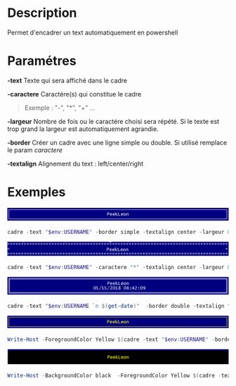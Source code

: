 # Description

Permet d'encadrer un text automatiquement  en powershell

# Paramétres

**-text** Texte qui sera affiché dans le cadre

**-caractere** Caractére(s) qui constitue le cadre
>Exemple : "-", "*", "+" ...

**-largeur** Nombre de fois ou le caractére choisi sera répété. Si le texte est trop grand la largeur est automatiquement agrandie.

**-border** Créer un cadre avec une ligne simple ou double. Si utilisé remplace le param *caractere*

**-textalign** Alignement du text : left/center/right

# Exemples

![cadre_simple](Exemples/cadre_simple.png)

```powershell 
cadre -text "$env:USERNAME" -border simple -textalign center -largeur 80
```

![cadre_etoiles](Exemples/cadre_etoiles.png)

```powershell 
cadre -text "$env:USERNAME" -caractere "*" -textalign center -largeur 80
```
![cadre_double_2lignes](Exemples/cadre_double_2lignes.png)

```powershell 
cadre -text "$env:USERNAME `n $(get-date)"  -border double -textalign "center" -largeur 80
```

![cadre_simple_jaune](Exemples/cadre_simple_jaune.png)


```powershell 
Write-Host -ForegroundColor Yellow $(cadre -text "$env:USERNAME" -border simple -textalign center -largeur 80)
``` 

![cadre_espace_bg-noire_couleur-jaune](Exemples/cadre_espace_bg-noire_couleur-jaune.png)


```powershell 
Write-Host -BackgroundColor black  -ForegroundColor Yellow $(cadre -text "PeekLeon" -caractere " " -textalign center -largeur 80)
``` 
